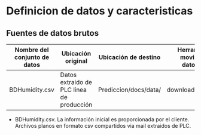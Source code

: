 # Definicion de datos y caracteristicas
## Fuentes de datos brutos

| Nombre del conjunto de datos | Ubicación original                        | Ubicación de destino | Herramientas de movimiento de datos/Scripts | Enlace al informe |
|------------------------------|-------------------------------------------|----------------------|---------------------------------------------|-------------------|
| BDHumidity.csv               | Datos extraido de PLC linea de producción | Prediccion/docs/data/ | downloadFromGDrive.py            | https://github.com/Prediccion-Humedad/Prediccion/blob/main/docs/data/data_summary.md           |

* BDHumidity.csv. La información inicial es proporcionada por el cliente. Archivos planos en formato csv compartidos via mail extraidos de PLC.



